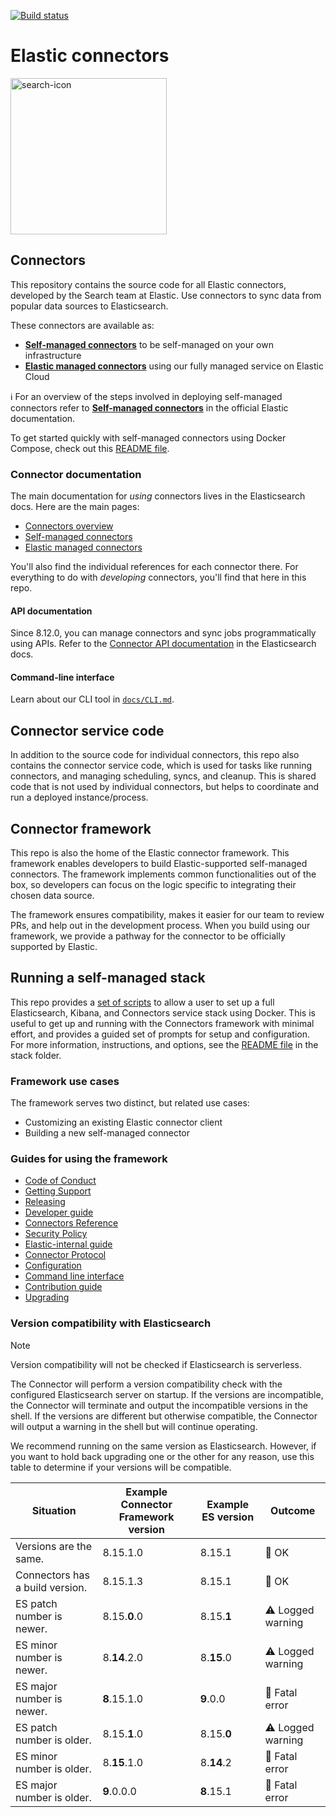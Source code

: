 [![Build status](https://badge.buildkite.com/a1319036cb613e63515320f44b187cd233771715c811d3dc7a.svg?branch=main)](https://buildkite.com/elastic/connectors)
# Elastic connectors

<img width="250" alt="search-icon" src="https://github.com/elastic/connectors/assets/32779855/2f594d89-7369-4c49-994a-1d67eefce436">

## Connectors

This repository contains the source code for all Elastic connectors, developed by the Search team at Elastic.
Use connectors to sync data from popular data sources to Elasticsearch.

These connectors are available as:
- [**Self-managed connectors**](https://www.elastic.co/guide/en/elasticsearch/reference/current/es-build-connector.html) to be self-managed on your own infrastructure
- [**Elastic managed connectors**](https://www.elastic.co/guide/en/elasticsearch/reference/current/es-native-connectors.html) using our fully managed service on Elastic Cloud

ℹ️ For an overview of the steps involved in deploying self-managed connectors refer to [**Self-managed connectors**](https://www.elastic.co/guide/en/elasticsearch/reference/current/es-build-connector.html) in the official Elastic documentation.

To get started quickly with self-managed connectors using Docker Compose, check out this [README file](./scripts/stack/README.md).

### Connector documentation

The main documentation for _using_ connectors lives in the Elasticsearch docs.
Here are the main pages:

- [Connectors overview](https://www.elastic.co/guide/en/elasticsearch/reference/current/es-connectors.html)
- [Self-managed connectors](https://www.elastic.co/guide/en/elasticsearch/reference/current/es-build-connector.html)
- [Elastic managed connectors](https://www.elastic.co/guide/en/elasticsearch/reference/current/es-native-connectors.html)

You'll also find the individual references for each connector there.
For everything to do with _developing_ connectors, you'll find that here in this repo.

#### API documentation

Since 8.12.0, you can manage connectors and sync jobs programmatically using APIs.
Refer to the [Connector API documentation](https://www.elastic.co/guide/en/elasticsearch/reference/current/connector-apis.html) in the Elasticsearch docs.

#### Command-line interface

Learn about our CLI tool in [`docs/CLI.md`](./docs/CLI.md).

## Connector service code

In addition to the source code for individual connectors, this repo also contains the connector service code, which is used for tasks like running connectors, and managing scheduling, syncs, and cleanup.
This is shared code that is not used by individual connectors, but helps to coordinate and run a deployed instance/process.

## Connector framework

This repo is also the home of the Elastic connector framework. This framework enables developers to build Elastic-supported self-managed connectors.
The framework implements common functionalities out of the box, so developers can focus on the logic specific to integrating their chosen data source.

The framework ensures compatibility, makes it easier for our team to review PRs, and help out in the development process. When you build using our framework, we provide a pathway for the connector to be officially supported by Elastic.

## Running a self-managed stack

This repo provides a [set of scripts](./scripts/stack) to allow a user to set up a full Elasticsearch, Kibana, and Connectors service stack using Docker.
This is useful to get up and running with the Connectors framework with minimal effort, and provides a guided set of prompts for setup and configuration.
For more information, instructions, and options, see the [README file](./scripts/stack/README.md) in the stack folder.

### Framework use cases

The framework serves two distinct, but related use cases:

- Customizing an existing Elastic connector client
- Building a new self-managed connector

### Guides for using the framework

- [Code of Conduct](https://www.elastic.co/community/codeofconduct)
- [Getting Support](docs/SUPPORT.md)
- [Releasing](docs/RELEASING.md)
- [Developer guide](docs/DEVELOPING.md)
- [Connectors Reference](docs/REFERENCE.md)
- [Security Policy](docs/SECURITY.md)
- [Elastic-internal guide](docs/INTERNAL.md)
- [Connector Protocol](docs/CONNECTOR_PROTOCOL.md)
- [Configuration](docs/CONFIG.md)
- [Command line interface](docs/CLI.md)
- [Contribution guide](docs/CONTRIBUTING.md)
- [Upgrading](docs/UPGRADING.md)

### Version compatibility with Elasticsearch

> [!NOTE]
> Version compatibility will not be checked if Elasticsearch is serverless.

The Connector will perform a version compatibility check with the configured Elasticsearch server on startup.
If the versions are incompatible, the Connector will terminate and output the incompatible versions in the shell.
If the versions are different but otherwise compatible, the Connector will output a warning in the shell but will continue operating.

We recommend running on the same version as Elasticsearch.
However, if you want to hold back upgrading one or the other for any reason, use this table to determine if your versions will be compatible.

| Situation                       | Example Connector Framework version | Example ES version | Outcome |
|---------------------------------|-------------------------------------|--------------------| ------- |
| Versions are the same.          | 8.15.1.0                            | 8.15.1             | 💚 OK      |
| Connectors has a build version. | 8.15.1.3                            | 8.15.1             | 💚 OK      |
| ES patch number is newer.       | 8.15.__0__.0                        | 8.15.__1__         | ⚠️ Logged warning      |
| ES minor number is newer.       | 8.__14__.2.0                        | 8.__15__.0         | ⚠️ Logged warning      |
| ES major number is newer.       | __8__.15.1.0                        | __9__.0.0          | 🚫 Fatal error      |
| ES patch number is older.       | 8.15.__1__.0                        | 8.15.__0__         | ⚠️ Logged warning      |
| ES minor number is older.       | 8.__15__.1.0                        | 8.__14__.2         | 🚫 Fatal error      |
| ES major number is older.       | __9__.0.0.0                         | __8__.15.1         | 🚫 Fatal error      |
